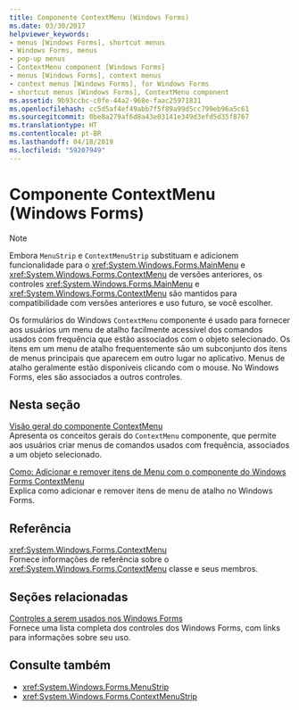 ```yaml
---
title: Componente ContextMenu (Windows Forms)
ms.date: 03/30/2017
helpviewer_keywords:
- menus [Windows Forms], shortcut menus
- Windows Forms, menus
- pop-up menus
- ContextMenu component [Windows Forms]
- menus [Windows Forms], context menus
- context menus [Windows Forms], for Windows Forms
- shortcut menus [Windows Forms], ContextMenu component
ms.assetid: 9b93ccbc-c0fe-44a2-968e-faac25971831
ms.openlocfilehash: cc5d5af4ef49abb7f5f89a99d5cc799eb96a5c61
ms.sourcegitcommit: 0be8a279af6d8a43e03141e349d3efd5d35f8767
ms.translationtype: HT
ms.contentlocale: pt-BR
ms.lasthandoff: 04/18/2019
ms.locfileid: "59207949"
---
```

# <a name="contextmenu-component-windows-forms"></a>Componente ContextMenu (Windows Forms)
> [!NOTE]
>  Embora `MenuStrip` e `ContextMenuStrip` substituam e adicionem funcionalidade para o <xref:System.Windows.Forms.MainMenu> e <xref:System.Windows.Forms.ContextMenu> de versões anteriores, os controles <xref:System.Windows.Forms.MainMenu> e <xref:System.Windows.Forms.ContextMenu> são mantidos para compatibilidade com versões anteriores e uso futuro, se você escolher.  
  
 Os formulários do Windows `ContextMenu` componente é usado para fornecer aos usuários um menu de atalho facilmente acessível dos comandos usados com frequência que estão associados com o objeto selecionado. Os itens em um menu de atalho frequentemente são um subconjunto dos itens de menus principais que aparecem em outro lugar no aplicativo. Menus de atalho geralmente estão disponíveis clicando com o mouse. No Windows Forms, eles são associados a outros controles.  
  
## <a name="in-this-section"></a>Nesta seção  
 [Visão geral do componente ContextMenu](contextmenu-component-overview-windows-forms.md)  
 Apresenta os conceitos gerais do `ContextMenu` componente, que permite aos usuários criar menus de comandos usados com frequência, associados a um objeto selecionado.  
  
 [Como: Adicionar e remover itens de Menu com o componente do Windows Forms ContextMenu](add-and-remove-menu-items-with-wf-contextmenu-component.md)  
 Explica como adicionar e remover itens de menu de atalho no Windows Forms.  
  
## <a name="reference"></a>Referência  
 <xref:System.Windows.Forms.ContextMenu>  
 Fornece informações de referência sobre o <xref:System.Windows.Forms.ContextMenu> classe e seus membros.  
  
## <a name="related-sections"></a>Seções relacionadas  
 [Controles a serem usados nos Windows Forms](controls-to-use-on-windows-forms.md)  
 Fornece uma lista completa dos controles dos Windows Forms, com links para informações sobre seu uso.  
  
## <a name="see-also"></a>Consulte também

- <xref:System.Windows.Forms.MenuStrip>
- <xref:System.Windows.Forms.ContextMenuStrip>
